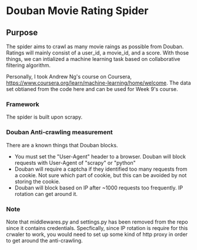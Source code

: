 # Douban Movie Rating Spider

## Purpose

The spider aims to crawl as many movie raings as possible from Douban. Ratings will mainly consist of a user_id, a movie_id, and a score. With those things, we can intialized a machine learning task based on collaborative filtering algorithm. 

Personally, I took Andrew Ng's course on Coursera, https://www.coursera.org/learn/machine-learning/home/welcome. The data set obtianed from the code here and can be used for Week 9's course. 

### Framework

The spider is built upon scrapy. 

### Douban Anti-crawling measurement

There are a known things that Douban blocks.
- You must set the "User-Agent" header to a browser. Douban will block requests with User-Agent of "scrapy" or "python"
- Douban will require a captcha if they identified too many requests from a cookie. Not sure which part of cookie, but this can be avoided by not storing the cookie.
- Douban will block based on IP after ~1000 requests too frequently. IP rotation can get around it. 


### Note
Note that middlewares.py and settings.py has been removed from the repo since it contains credentials. Specfically, since IP rotation is require for this crwaler to work, you would need to set up some kind of http proxy in order to get around the anti-crawling.